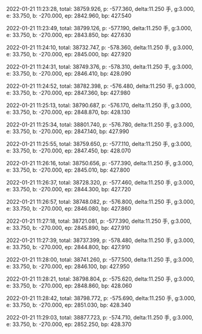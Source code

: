 2022-01-21 11:23:28, total: 38759.926, p: -577.360, delta:11.250 手, g:3.000, e: 33.750, b: -270.000, ep: 2842.960, bp: 427.540

2022-01-21 11:23:49, total: 38799.126, p: -577.190, delta:11.250 手, g:3.000, e: 33.750, b: -270.000, ep: 2843.850, bp: 427.630

2022-01-21 11:24:10, total: 38732.747, p: -578.360, delta:11.250 手, g:3.000, e: 33.750, b: -270.000, ep: 2845.000, bp: 427.920

2022-01-21 11:24:31, total: 38749.376, p: -578.310, delta:11.250 手, g:3.000, e: 33.750, b: -270.000, ep: 2846.410, bp: 428.090

2022-01-21 11:24:52, total: 38782.398, p: -576.480, delta:11.250 手, g:3.000, e: 33.750, b: -270.000, ep: 2847.360, bp: 427.980

2022-01-21 11:25:13, total: 38790.687, p: -576.170, delta:11.250 手, g:3.000, e: 33.750, b: -270.000, ep: 2848.870, bp: 428.130

2022-01-21 11:25:34, total: 38801.740, p: -576.780, delta:11.250 手, g:3.000, e: 33.750, b: -270.000, ep: 2847.140, bp: 427.990

2022-01-21 11:25:55, total: 38759.650, p: -577.110, delta:11.250 手, g:3.000, e: 33.750, b: -270.000, ep: 2847.450, bp: 428.070

2022-01-21 11:26:16, total: 38750.656, p: -577.390, delta:11.250 手, g:3.000, e: 33.750, b: -270.000, ep: 2845.010, bp: 427.800

2022-01-21 11:26:37, total: 38728.320, p: -577.460, delta:11.250 手, g:3.000, e: 33.750, b: -270.000, ep: 2844.300, bp: 427.720

2022-01-21 11:26:57, total: 38748.082, p: -576.800, delta:11.250 手, g:3.000, e: 33.750, b: -270.000, ep: 2846.080, bp: 427.860

2022-01-21 11:27:18, total: 38721.081, p: -577.390, delta:11.250 手, g:3.000, e: 33.750, b: -270.000, ep: 2845.890, bp: 427.910

2022-01-21 11:27:39, total: 38737.399, p: -578.480, delta:11.250 手, g:3.000, e: 33.750, b: -270.000, ep: 2844.800, bp: 427.910

2022-01-21 11:28:00, total: 38741.260, p: -577.500, delta:11.250 手, g:3.000, e: 33.750, b: -270.000, ep: 2846.100, bp: 427.950

2022-01-21 11:28:21, total: 38798.804, p: -575.620, delta:11.250 手, g:3.000, e: 33.750, b: -270.000, ep: 2848.860, bp: 428.060

2022-01-21 11:28:42, total: 38798.772, p: -575.690, delta:11.250 手, g:3.000, e: 33.750, b: -270.000, ep: 2851.030, bp: 428.340

2022-01-21 11:29:03, total: 38877.723, p: -574.710, delta:11.250 手, g:3.000, e: 33.750, b: -270.000, ep: 2852.250, bp: 428.370